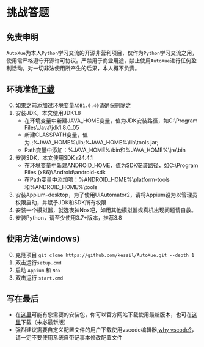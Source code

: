 # 挑战答题

## 免责申明
`AutoXue`为本人`Python`学习交流的开源非营利项目，仅作为`Python`学习交流之用，使用需严格遵守开源许可协议。严禁用于商业用途，禁止使用`AutoXue`进行任何盈利活动。对一切非法使用所产生的后果，本人概不负责。

## 环境准备[下载](http://49.235.90.76:5000/downloads)
0. 如果之前添加过环境变量`ADB1.0.40`请确保删除之
1. 安装JDK，本文使用JDK1.8
    + 在环境变量中新建JAVA_HOME变量，值为JDK安装路径，如C:\Program Files\Java\jdk1.8.0_05
    + 新建CLASSPATH变量，值为.;%JAVA_HOME%\lib;%JAVA_HOME%\lib\tools.jar;
    + Path变量中添加：%JAVA_HOME%\bin和%JAVA_HOME%\jre\bin
2. 安装SDK，本文使用SDK r24.4.1
    + 在环境变量中新建ANDROID_HOME，值为SDK安装路径，如C:\Program Files (x86)\Android\android-sdk
    + 在Path变量中添加项：%ANDROID_HOME%\platform-tools和%ANDROID_HOME%\tools
3. 安装Appium-desktop，为了使用UiAutomator2，请将Appium设为以管理员权限启动，并赋予JDK和SDK所有权限
4. 安装一个模拟器，就选夜神Nox吧，如用其他模拟器或真机出现问题请自救。
5. 安装Python，请至少使用3.7+版本，推荐3.8

## 使用方法(windows)
0. 克隆项目 `git clone https://github.com/kessil/AutoXue.git --depth 1`
1. 双击运行`setup.cmd`
2. 启动 `Appium` 和 `Nox`
3. 双击运行 `start.cmd`

## 写在最后
+ 在[这里](http://49.235.90.76:5000/downloads)可能有您需要的安装包，你可以官方网站下载使用最新版本，也可在[这里](http://49.235.90.76:5000/downloads)下载（未必最新版）
+ 强烈建议需要自定义配置文件的用户下载使用vscode编辑器,[why vscode?](https://hacpai.com/article/1569745141957)，请一定不要使用系统自带记事本修改配置文件
